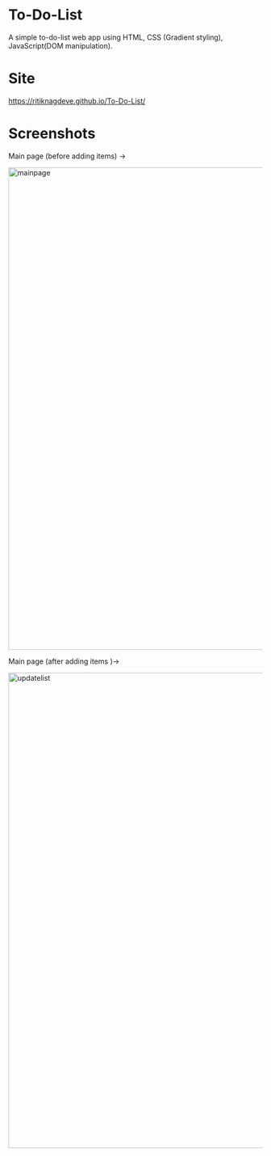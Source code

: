 # To-Do-List
A simple to-do-list web app using HTML, CSS (Gradient styling), JavaScript(DOM manipulation).
# Site
 https://ritiknagdeve.github.io/To-Do-List/
# Screenshots
Main page (before adding items) ->

<img width="955" alt="mainpage" src="https://user-images.githubusercontent.com/67960782/86978193-dec89380-c19b-11ea-843e-db89a203c4e7.PNG">


Main page (after adding items )->

<img width="941" alt="updatelist" src="https://user-images.githubusercontent.com/67960782/86978206-e720ce80-c19b-11ea-91b6-9472b14e1ccf.PNG">
